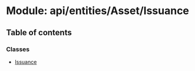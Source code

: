 # Module: api/entities/Asset/Issuance

## Table of contents

### Classes

- [Issuance](../wiki/api.entities.Asset.Issuance.Issuance)

